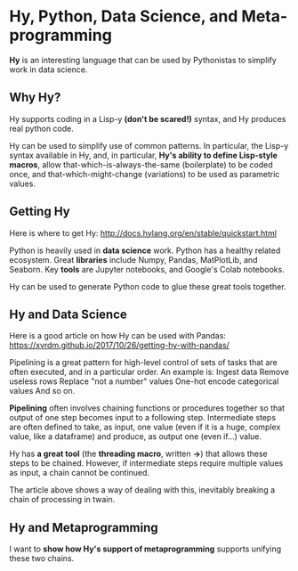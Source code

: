 # Hy, Python, Data Science, and Meta-programming

**Hy** is an interesting language that can be used by Pythonistas to simplify work in data science.

## Why Hy?
Hy supports coding in a Lisp-y **(don't be scared!)** syntax, and Hy produces real python code.

Hy can be used to simplify use of common patterns. In particular, the Lisp-y syntax available in Hy, and, in particular, **Hy's ability to define Lisp-style macros**, allow that-which-is-always-the-same (boilerplate) to be coded once, and that-which-might-change (variations) to be used as parametric values.

## Getting Hy

Here is where to get Hy: http://docs.hylang.org/en/stable/quickstart.html

Python is heavily used in **data science** work. Python has a healthy related ecosystem. Great **libraries** include Numpy, Pandas, MatPlotLib, and Seaborn. Key **tools** are Jupyter notebooks, and Google's Colab notebooks. 

Hy can be used to generate Python code to glue these great tools together.

## Hy and Data Science

Here is a good article on how Hy can be used with Pandas: https://xvrdm.github.io/2017/10/26/getting-hy-with-pandas/

Pipelining is a great pattern for high-level control of sets of tasks that are often executed, and in a particular order. An example is:
Ingest data
Remove useless rows
Replace "not a number" values
One-hot encode categorical values
And so on.

**Pipelining** often involves chaining functions or procedures together so that output of one step becomes input to a following step. Intermediate steps are often defined to take, as input, one value (even if it is a huge, complex value, like a dataframe) and produce, as output one (even if...) value.

Hy has **a great tool** (the **threading macro**, written **->**) that allows these steps to be chained. However, if intermediate steps require multiple values as input, a chain cannot be continued.

The article above shows a way of dealing with this, inevitably breaking a chain of processing in twain.

## Hy and Metaprogramming

I want to **show how Hy's support of metaprogramming** supports unifying these two chains.

